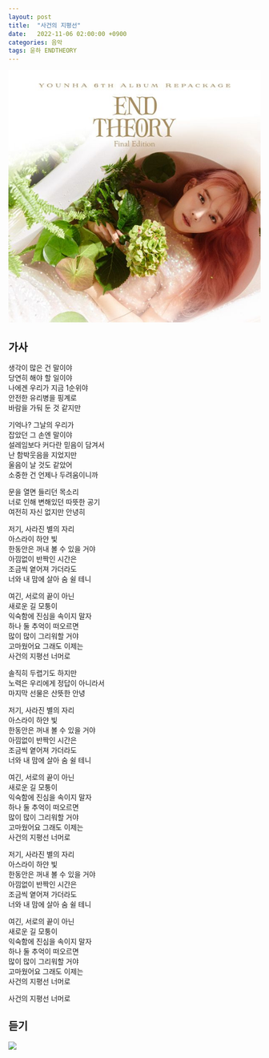 ```yaml
---
layout: post
title:  "사건의 지평선"
date:   2022-11-06 02:00:00 +0900
categories: 음악
tags: 윤하 ENDTHEORY
---
```

![RescuE](/assets/img/etf-album-cover.jpg)

## 가사
생각이 많은 건 말이야  
당연히 해야 할 일이야  
나에겐 우리가 지금 1순위야  
안전한 유리병을 핑계로  
바람을 가둬 둔 것 같지만  

기억나? 그날의 우리가  
잡았던 그 손엔 말이야  
설레임보다 커다란 믿음이 담겨서  
난 함박웃음을 지었지만  
울음이 날 것도 같았어  
소중한 건 언제나 두려움이니까  

문을 열면 들리던 목소리  
너로 인해 변해있던 따뜻한 공기  
여전히 자신 없지만 안녕히  

저기, 사라진 별의 자리  
아스라이 하얀 빛  
한동안은 꺼내 볼 수 있을 거야  
아낌없이 반짝인 시간은  
조금씩 옅어져 가더라도  
너와 내 맘에 살아 숨 쉴 테니  

여긴, 서로의 끝이 아닌  
새로운 길 모퉁이  
익숙함에 진심을 속이지 말자  
하나 둘 추억이 떠오르면  
많이 많이 그리워할 거야  
고마웠어요 그래도 이제는  
사건의 지평선 너머로  

솔직히 두렵기도 하지만  
노력은 우리에게 정답이 아니라서  
마지막 선물은 산뜻한 안녕  

저기, 사라진 별의 자리  
아스라이 하얀 빛  
한동안은 꺼내 볼 수 있을 거야  
아낌없이 반짝인 시간은  
조금씩 옅어져 가더라도  
너와 내 맘에 살아 숨 쉴 테니  

여긴, 서로의 끝이 아닌  
새로운 길 모퉁이  
익숙함에 진심을 속이지 말자  
하나 둘 추억이 떠오르면  
많이 많이 그리워할 거야  
고마웠어요 그래도 이제는  
사건의 지평선 너머로  

저기, 사라진 별의 자리  
아스라이 하얀 빛  
한동안은 꺼내 볼 수 있을 거야  
아낌없이 반짝인 시간은  
조금씩 옅어져 가더라도  
너와 내 맘에 살아 숨 쉴 테니  

여긴, 서로의 끝이 아닌  
새로운 길 모퉁이  
익숙함에 진심을 속이지 말자  
하나 둘 추억이 떠오르면  
많이 많이 그리워할 거야  
고마웠어요 그래도 이제는  
사건의 지평선 너머로  

사건의 지평선 너머로

## 듣기

![](https://www.youtube.com/watch?v=BBdC1rl5sKY)